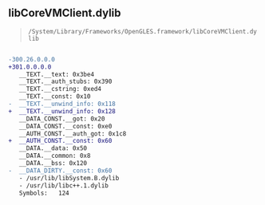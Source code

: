 ## libCoreVMClient.dylib

> `/System/Library/Frameworks/OpenGLES.framework/libCoreVMClient.dylib`

```diff

-300.26.0.0.0
+301.0.0.0.0
   __TEXT.__text: 0x3be4
   __TEXT.__auth_stubs: 0x390
   __TEXT.__cstring: 0xed4
   __TEXT.__const: 0x10
-  __TEXT.__unwind_info: 0x118
+  __TEXT.__unwind_info: 0x128
   __DATA_CONST.__got: 0x20
   __DATA_CONST.__const: 0xe0
   __AUTH_CONST.__auth_got: 0x1c8
+  __AUTH_CONST.__const: 0x60
   __DATA.__data: 0x50
   __DATA.__common: 0x8
   __DATA.__bss: 0x120
-  __DATA_DIRTY.__const: 0x60
   - /usr/lib/libSystem.B.dylib
   - /usr/lib/libc++.1.dylib
   Symbols:   124

```
